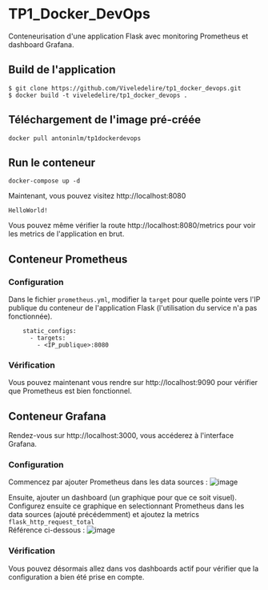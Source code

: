 # TP1_Docker_DevOps
Conteneurisation d'une application Flask avec monitoring Prometheus et dashboard Grafana.

## Build de l'application
```
$ git clone https://github.com/Viveledelire/tp1_docker_devops.git
$ docker build -t viveledelire/tp1_docker_devops .
```

## Téléchargement de l'image pré-créée
```
docker pull antoninlm/tp1dockerdevops
```
## Run le conteneur
```
docker-compose up -d
```

Maintenant, vous pouvez visitez http://localhost:8080
```
HelloWorld!
```
Vous pouvez même vérifier la route http://localhost:8080/metrics pour voir les metrics de l'application en brut.

## Conteneur Prometheus

### Configuration

Dans le fichier `prometheus.yml`, modifier la `target` pour quelle pointe vers l'IP publique du conteneur de l'application Flask (l'utilisation du service n'a pas fonctionnée).
```
    static_configs:
      - targets:
        - <IP_publique>:8080
```

### Vérification

Vous pouvez maintenant vous rendre sur http://localhost:9090 pour vérifier que Prometheus est bien fonctionnel.

## Conteneur Grafana

Rendez-vous sur http://localhost:3000, vous accéderez à l'interface Grafana.

### Configuration

Commencez par ajouter Prometheus dans les data sources : 
![image](https://github.com/Viveledelire/tp1_docker_devops/assets/97473758/401dd1b0-67b5-4cb4-ab59-dfc16dbe7264)

Ensuite, ajouter un dashboard (un graphique pour que ce soit visuel). <br />
Configurez ensuite ce graphique en selectionnant Prometheus dans les data sources (ajouté précédemment) et ajoutez la metrics `flask_http_request_total` <br />
Référence ci-dessous : 
![image](https://github.com/Viveledelire/tp1_docker_devops/assets/97473758/2e70ae86-a654-47d4-8cca-1bb1d76c85d9)

### Vérification

Vous pouvez désormais allez dans vos dashboards actif pour vérifier que la configuration a bien été prise en compte.
